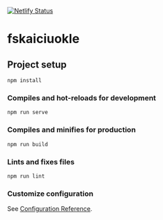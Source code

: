 [![Netlify Status](https://api.netlify.com/api/v1/badges/67a3d349-8a3e-410f-9a22-39851dc2df05/deploy-status)](https://app.netlify.com/sites/finansuskaiciuokle/deploys)


# fskaiciuokle

## Project setup
```
npm install
```

### Compiles and hot-reloads for development
```
npm run serve
```

### Compiles and minifies for production
```
npm run build
```

### Lints and fixes files
```
npm run lint
```

### Customize configuration
See [Configuration Reference](https://cli.vuejs.org/config/).
